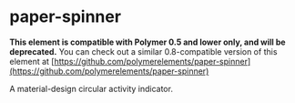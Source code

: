 paper-spinner
=============

**This element is compatible with Polymer 0.5 and lower only, and will be deprecated.**
You can check out a similar 0.8-compatible version of this element at [https://github.com/polymerelements/paper-spinner](https://github.com/polymerelements/paper-spinner)

A material-design circular activity indicator.
